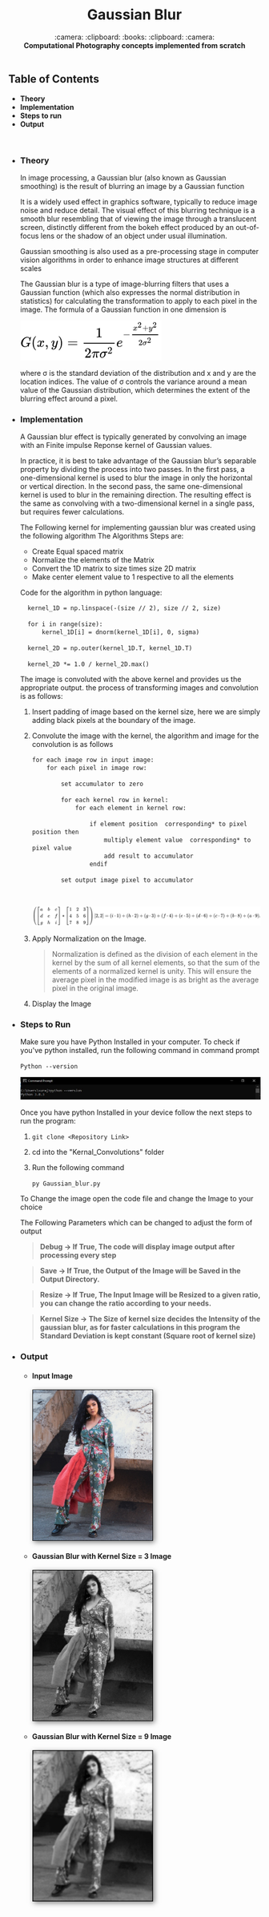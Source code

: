 <h1 align="center">Gaussian Blur</h1>

<div align="center">
  :camera: :clipboard: :books: :clipboard: :camera:
</div>

<div align="center">
  <strong>Computational Photography concepts implemented from scratch</strong>
</div>

<br />

## Table of Contents

- **Theory**
- **Implementation**
- **Steps to run**
- **Output**

<br />

- ### Theory

  In image processing, a Gaussian blur (also known as Gaussian smoothing) is the result of blurring an image by a Gaussian function

  It is a widely used effect in graphics software, typically to reduce image noise and reduce detail. The visual effect of this blurring technique is a smooth blur resembling that of viewing the image through a translucent screen, distinctly different from the bokeh effect produced by an out-of-focus lens or the shadow of an object under usual illumination.

  Gaussian smoothing is also used as a pre-processing stage in computer vision algorithms in order to enhance image structures at different scales

  The Gaussian blur is a type of image-blurring filters that uses a Gaussian function (which also expresses the normal distribution in statistics) for calculating the transformation to apply to each pixel in the image. The formula of a Gaussian function in one dimension is

  ![Convolution](Assets/Gaussian_blur.svg)

  where σ is the standard deviation of the distribution and x and y are the location indices. The value of σ controls the variance around a mean value of the Gaussian distribution, which determines the extent of the blurring effect around a pixel.
  <br/>

- ### Implementation

  A Gaussian blur effect is typically generated by convolving an image with an Finite impulse Reponse kernel of Gaussian values.

  In practice, it is best to take advantage of the Gaussian blur’s separable property by dividing the process into two passes. In the first pass, a one-dimensional kernel is used to blur the image in only the horizontal or vertical direction. In the second pass, the same one-dimensional kernel is used to blur in the remaining direction. The resulting effect is the same as convolving with a two-dimensional kernel in a single pass, but requires fewer calculations.

  The Following kernel for implementing gaussian blur was created using the following algorithm
  The Algorithms Steps are:

  - Create Equal spaced matrix
  - Normalize the elements of the Matrix
  - Convert the 1D matrix to size times size 2D matrix
  - Make center element value to 1 respective to all the elements

  Code for the algorithm in python language:

  ```
    kernel_1D = np.linspace(-(size // 2), size // 2, size)

    for i in range(size):
        kernel_1D[i] = dnorm(kernel_1D[i], 0, sigma)

    kernel_2D = np.outer(kernel_1D.T, kernel_1D.T)

    kernel_2D *= 1.0 / kernel_2D.max()
  ```

  The image is convoluted with the above kernel and provides us the appropriate output.
  the process of transforming images and convolution is as follows:

  1.  Insert padding of image based on the kernel size, here we are simply adding black pixels at the boundary of the image.
  2.  Convolute the image with the kernel, the algorithm and image for the convolution is as follows

      ```
      for each image row in input image:
          for each pixel in image row:

              set accumulator to zero

              for each kernel row in kernel:
                  for each element in kernel row:

                      if element position  corresponding* to pixel position then
                          multiply element value  corresponding* to pixel value
                          add result to accumulator
                      endif

              set output image pixel to accumulator
      ```

        <br/>

      ![Convolution Process](Assets/Convolution_Process.svg)
      <br/>

  3.  Apply Normalization on the Image.
      > Normalization is defined as the division of each element in the kernel by the sum of all kernel elements, so that the sum of the elements of a normalized kernel is unity. This will ensure the average pixel in the modified image is as bright as the average pixel in the original image.
  4.  Display the Image

- ### Steps to Run

  Make sure you have Python Installed in your computer. To check if you've python installed, run the following command in command prompt

  `Python --version`

  ![cmd Output](Assets/Cmd.JPG)

  Once you have python Installed in your device follow the next steps to run the program:

  1. `git clone <Repository Link>`
  2. cd into the "Kernal_Convolutions" folder
  3. Run the following command

     `py Gaussian_blur.py`

  To Change the image open the code file and change the Image to your choice

  The Following Parameters which can be changed to adjust the form of output

  > **Debug -> If True, The code will display image output after processing every step**

  > **Save -> If True, the Output of the Image will be Saved in the Output Directory.**

  > **Resize -> If True, The Input Image will be Resized to a given ratio, you can change the ratio according to your needs.**

  > **Kernel Size -> The Size of kernel size decides the Intensity of the gaussian blur, as for faster calculations in this program the Standard Deviation is kept constant (Square root of kernel size)**

- ### Output

  - #### **Input Image**

    <img src="Outputs\Input.jpg" style="height: 300px; border: 1px black solid; box-shadow: 3px 3px 10px 0px rgba(0,0,0,0.5)" />

  - #### **Gaussian Blur with Kernel Size = 3 Image**

    <img src="Outputs\Gaussian_blur1.jpg" style="height: 300px; border: 1px black solid; box-shadow: 3px 3px 10px 0px rgba(0,0,0,0.5)" />

  - #### **Gaussian Blur with Kernel Size = 9 Image**

    <img src="Outputs\Gaussian_blur2.jpg" style="height: 300px; border: 1px black solid; box-shadow: 3px 3px 10px 0px rgba(0,0,0,0.5)" />
